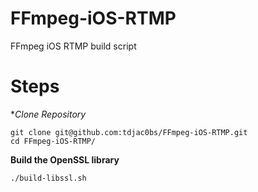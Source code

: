 # FFmpeg-iOS-RTMP
FFmpeg iOS RTMP build script


# Steps
**Clone Repository*
```
git clone git@github.com:tdjac0bs/FFmpeg-iOS-RTMP.git
cd FFmpeg-iOS-RTMP/
```


**Build the OpenSSL library**

```
./build-libssl.sh
```
